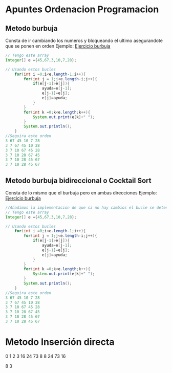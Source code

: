 # Apuntes Ordenacion Programacion
## Metodo burbuja
Consta de ir cambiando los numeros y bloqueando el ultimo asegurandote que se ponen en orden Ejemplo:
[Ejercicio burbuja](burbuja.java)
```java
// Tengo este array
Integer[] e ={45,67,3,10,7,28};

// Usando estos bucles
    for(int i =0;i<e.length-1;i++){
        for(int j = 1;j<e.length-i;j++){
            if(e[j-1]>e[j]){
                ayuda=e[j-1];
                e[j-1]=e[j];
                e[j]=ayuda;
            }
        }
        for(int k =0;k<e.length;k++){
            System.out.print(e[k]+" ");
        }
        System.out.println();
    }
//Seguira este orden
3 67 45 10 7 28 
3 7 67 45 10 28 
3 7 10 67 45 28 
3 7 10 28 67 45 
3 7 10 28 45 67 
3 7 10 28 45 67 
```
## Metodo burbuja bidireccional o Cocktail Sort
Consta de lo mismo que el burbuja pero en ambas direcciones Ejemplo:
[Ejercicio burbuja](burbuja.java)
```java
//Añadimos la implementacion de que si no hay cambios el bucle se detenga
// Tengo este array
Integer[] e ={45,67,3,10,7,28};

// Usando estos bucles
    for(int i =0;i<e.length-1;i++){
        for(int j = 1;j<e.length-i;j++){
            if(e[j-1]>e[j]){
                ayuda=e[j-1];
                e[j-1]=e[j];
                e[j]=ayuda;
            }
        }
        for(int k =0;k<e.length;k++){
            System.out.print(e[k]+" ");
        }
        System.out.println();
    }
//Seguira este orden
3 67 45 10 7 28 
3 7 67 45 10 28 
3 7 10 67 45 28 
3 7 10 28 67 45 
3 7 10 28 45 67 
3 7 10 28 45 67 
```
# Metodo Inserción directa
  0  1  2  3
  16 24 73 8
  8 24 73 16
  
  8 3